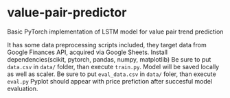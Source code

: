 # value-pair-predictor
Basic PyTorch implementation of LSTM model for value pair trend prediction

It has some data preprocessing scripts included, they target data from Google Finances API, acquired via Google Sheets.
Install dependencies(scikit, pytorch, pandas, numpy, matplotlib)
Be sure to put `data.csv` in `data/` folder, than execute `train.py`.
Model will be saved locally as well as scaler.
Be sure to put `eval_data.csv` in `data/` foler, than execute `eval.py`
Pyplot should appear with price prefiction after succesful model evaluation.

